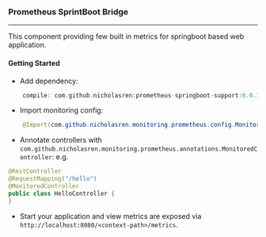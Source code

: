 ### Prometheus SprintBoot Bridge

---
This component providing few built in metrics for springboot based web application.


#### Getting Started
- Add dependency:
```groovy
    compile: com.github.nicholasren:prometheus-springboot-support:0.0.1
```
- Import monitoring config:
```java
    @Import(com.github.nicholasren.monitoring.prometheus.config.MonitoringConfig.class)
```

- Annotate controllers with `com.github.nicholasren.monitoring.prometheus.annotations.MonitoredController`:
e.g.
```java
@RestController
@RequestMapping("/hello")
@MonitoredController
public class HelloController {
}
```

- Start your application and view metrics are exposed via `http://localhost:8080/<context-path>/metrics`.


